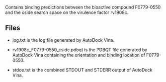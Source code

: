 Contains binding predictions between the bioactive compound F0779-0550 and the cside search space on the virulence factor rv1908c.

## Files

- log.txt is the log file generated by AutoDock Vina.

- rv1908c_F0779-0550_cside.pdbqt is the PDBQT file generated by AutoDock Vina containing the orientation and binding location of F0779-0550.

- stdoe.txt is the combined STDOUT and STDERR output of AutoDock Vina.


